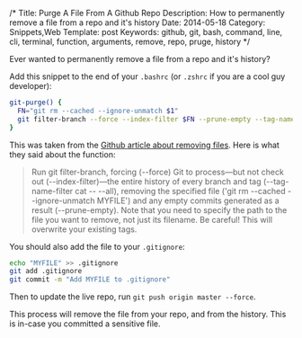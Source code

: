 /*
Title: Purge A File From A Github Repo
Description: How to permanently remove a file from a repo and it's history
Date: 2014-05-18
Category: Snippets,Web
Template: post
Keywords: github, git, bash, command, line, cli, terminal, function, arguments, remove, repo, pruge, history
*/

Ever wanted to permanently remove a file from a repo and it's history?

Add this snippet to the end of your `.bashrc` (or `.zshrc` if you are a cool guy developer):

```sh
git-purge() {
  FN="git rm --cached --ignore-unmatch $1"
  git filter-branch --force --index-filter $FN --prune-empty --tag-name-filter cat -- --all
}
```

This was taken from the [Github article about removing files](https://help.github.com/articles/remove-sensitive-data "Github - Remove Sensitive Data"). Here is what they said about the function:

> Run git filter-branch, forcing (--force) Git to process—but not check out (--index-filter)—the entire history of every branch and tag (--tag-name-filter cat -- --all), removing the specified file ('git rm --cached --ignore-unmatch MYFILE') and any empty commits generated as a result (--prune-empty). Note that you need to specify the path to the file you want to remove, not just its filename. Be careful! This will overwrite your existing tags.

You should also add the file to your `.gitignore`:

```sh
echo "MYFILE" >> .gitignore
git add .gitignore
git commit -m "Add MYFILE to .gitignore"
```

Then to update the live repo, run `git push origin master --force`.

This process will remove the file from your repo, and from the history. This is in-case you committed a sensitive file.
